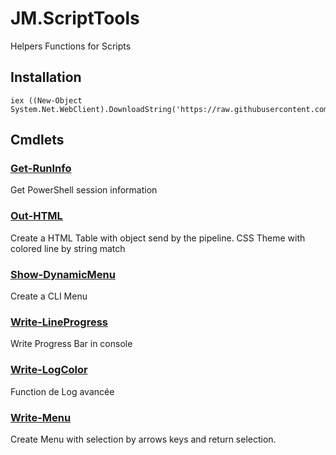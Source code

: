 # JM.ScriptTools

Helpers Functions for Scripts

## Installation
```
iex ((New-Object System.Net.WebClient).DownloadString('https://raw.githubusercontent.com/Reyozam/JM.ScriptTools/master/InstallModule.ps1'))
```


## Cmdlets
### [Get-RunInfo](docs/Get-RunInfo.md)
Get PowerShell session information

### [Out-HTML](docs/Out-HTML.md)
Create a HTML Table with object send by the pipeline. 
CSS Theme with colored line by string match

### [Show-DynamicMenu](docs/Show-DynamicMenu.md)
Create a CLI Menu

### [Write-LineProgress](docs/Write-LineProgress.md)
Write Progress Bar in console

### [Write-LogColor](docs/Write-LogColor.md)
Function de Log avancée

### [Write-Menu](docs/Write-Menu.md)
Create Menu with selection by arrows keys and return selection.

